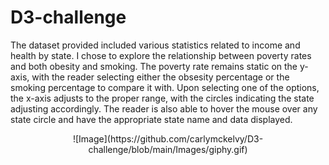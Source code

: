 # D3-challenge

The dataset provided included various statistics related to income and health by state.  I chose to explore the relationship between poverty rates and both obesity and smoking.  The poverty rate remains static on the y-axis, with the reader selecting either the obsesity percentage or the smoking percentage to compare it with.  Upon selecting one of the options, the x-axis adjusts to the proper range, with the circles indicating the state adjusting accordingly.  The reader is also able to hover the mouse over any state circle and have the appropriate state name and data displayed.

<p align="center">
![Image](https://github.com/carlymckelvy/D3-challenge/blob/main/Images/giphy.gif)
</p>

